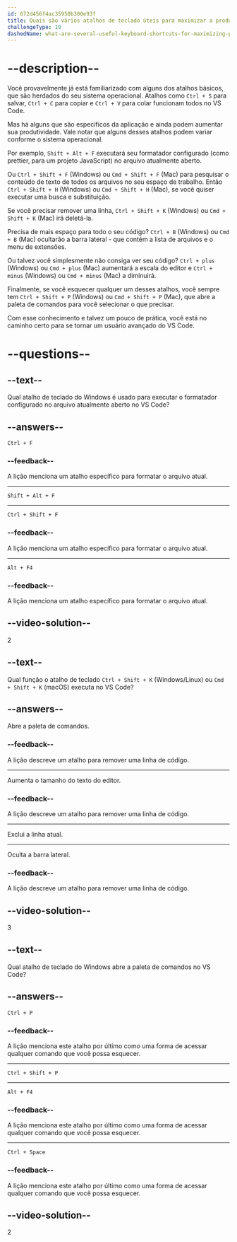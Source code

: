 ```yaml
---
id: 672d456f4ac35950b300e93f
title: Quais são vários atalhos de teclado úteis para maximizar a produtividade no VS Code?
challengeType: 19
dashedName: what-are-several-useful-keyboard-shortcuts-for-maximizing-productivity-in-vs-code
---
```


# --description--

Você provavelmente já está familiarizado com alguns dos atalhos básicos, que são herdados do seu sistema operacional. Atalhos como `Ctrl + S` para salvar, `Ctrl + C` para copiar e `Ctrl + V` para colar funcionam todos no VS Code.

Mas há alguns que são específicos da aplicação e ainda podem aumentar sua produtividade. Vale notar que alguns desses atalhos podem variar conforme o sistema operacional.

Por exemplo, `Shift + Alt + F` executará seu formatador configurado (como prettier, para um projeto JavaScript) no arquivo atualmente aberto.

Ou `Ctrl + Shift + F` (Windows) ou `Cmd + Shift + F` (Mac) para pesquisar o conteúdo de texto de todos os arquivos no seu espaço de trabalho. Então `Ctrl + Shift + H` (Windows) ou `Cmd + Shift + H` (Mac), se você quiser executar uma busca e substituição.

Se você precisar remover uma linha, `Ctrl + Shift + K` (Windows) ou `Cmd + Shift + K` (Mac) irá deletá-la.

Precisa de mais espaço para todo o seu código? `Ctrl + B` (Windows) ou `Cmd + B` (Mac) ocultarão a barra lateral - que contém a lista de arquivos e o menu de extensões.

Ou talvez você simplesmente não consiga ver seu código? `Ctrl + plus` (Windows) ou `Cmd + plus` (Mac) aumentará a escala do editor e `Ctrl + minus` (Windows) ou `Cmd + minus` (Mac) a diminuirá.

Finalmente, se você esquecer qualquer um desses atalhos, você sempre tem `Ctrl + Shift + P` (Windows) ou `Cmd + Shift + P` (Mac), que abre a paleta de comandos para você selecionar o que precisar.

Com esse conhecimento e talvez um pouco de prática, você está no caminho certo para se tornar um usuário avançado do VS Code.

# --questions--

## --text--

Qual atalho de teclado do Windows é usado para executar o formatador configurado no arquivo atualmente aberto no VS Code?

## --answers--

`Ctrl + F`

### --feedback--

A lição menciona um atalho específico para formatar o arquivo atual.

---

`Shift + Alt + F`

---

`Ctrl + Shift + F`

### --feedback--

A lição menciona um atalho específico para formatar o arquivo atual.

---

`Alt + F4`

### --feedback--

A lição menciona um atalho específico para formatar o arquivo atual.

## --video-solution--

2

## --text--

Qual função o atalho de teclado `Ctrl + Shift + K` (Windows/Linux) ou `Cmd + Shift + K` (macOS) executa no VS Code?

## --answers--

Abre a paleta de comandos.

### --feedback--

A lição descreve um atalho para remover uma linha de código.

---

Aumenta o tamanho do texto do editor.

### --feedback--

A lição descreve um atalho para remover uma linha de código.

---

Exclui a linha atual.

---

Oculta a barra lateral.

### --feedback--

A lição descreve um atalho para remover uma linha de código.

## --video-solution--

3

## --text--

Qual atalho de teclado do Windows abre a paleta de comandos no VS Code?

## --answers--

`Ctrl + P`

### --feedback--

A lição menciona este atalho por último como uma forma de acessar qualquer comando que você possa esquecer.

---

`Ctrl + Shift + P`

---

`Alt + F4`

### --feedback--

A lição menciona este atalho por último como uma forma de acessar qualquer comando que você possa esquecer.

---

`Ctrl + Space`

### --feedback--

A lição menciona este atalho por último como uma forma de acessar qualquer comando que você possa esquecer.

## --video-solution--

2
